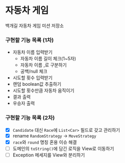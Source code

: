 # 자동차 게임

백개길 자동차 게임 미션 저장소

### 구현할 기능 목록 (1차)

- 자동차 이름 입력받기
    - 자동차 이름 길이 체크(1~5자)
    - 자동차 이름 ,로 구분하기
    - 공백/null 체크
- 시도할 횟수 입력받기
- 랜덤 boolean값 추출하기
- 시도할 횟수만큼 자동차 움직이기
- 결과 출력
- 우승자 출력


### 구현할 기능 목록 (2차)

- [x] `Candidate` 대신 `Race`에 `List<Car>` 필드로 갖고 관리하기
- [x] rename `RandomStrategy` → `MoveStrategy`
- [x] `race`와 `round` 명칭 혼용 이슈 해결
- [ ] 도메인의 `toString()`에 담긴 로직을 View로 이동하기
- [ ] Exception 메세지를 View와 분리하기

